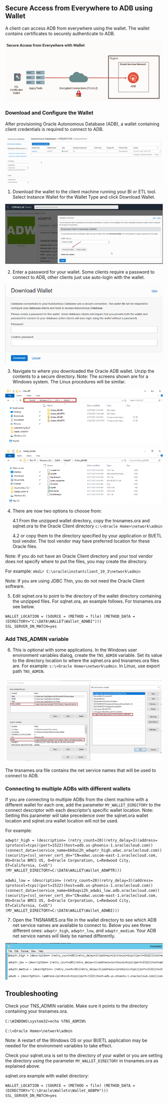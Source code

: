 ## Secure Access from Everywhere to ADB using Wallet

A client can access ADB from everywhere using the wallet.  The wallet contains certificates to securely authenticate to ADB.

![adb-wallet](./images/wallet-diagram1.png)


### Download and Configure the Wallet

After provisioning Oracle Autonomous Database (ADB), a wallet containing client credentials is required to connect to ADB. 

![adb](./images/adb-ui-details.png)


1. Download the wallet to the client machine running your BI or ETL tool.   Select Instance Wallet for the Wallet Type and click Download Wallet.

![adb-wallet](./images/adb-wallet-download.png)

2. Enter a password for your wallet.  Some clients require a password to connect to ADB, other clients just use auto-login with the wallet.

![wallet-password](./images/wallet-password.png)

3. Navigate to where you downloaded the Oracle ADB wallet. Unzip the contents to a secure directory.  Note:  The screens shown are for a Windows system.  The Linux procedures will be similar.

![wallet_dir](./images/wallet-directory.png)



![unzip_wallet](./images/unzip-wallet.png)



4. There are now two options to choose from:

   4.1 From the unzipped wallet directory, copy the tnsnames.ora and sqlnet.ora to the Oracle Client directory `c:\<Oracle Home>\network\admin` 

   4.2 or copy them to the directory specified by your application or BI/ETL tool vendor.  The tool vendor may have preferred location for these Oracle files.  

Note: If you do not have an Oracle Client directory and your tool vendor does not specify where to put the files, you may create the directory.

For example: `mkdir C:\oracle\instantclient_19_3\network\admin`

Note: If you are using JDBC Thin, you do not need the Oracle Client software.

5. Edit sqlnet.ora to point to the directory of the wallet directory containing the unzipped files.  For sqlnet.ora, an example follows.  For tnsnames.ora see below.

```
WALLET_LOCATION = (SOURCE = (METHOD = file) (METHOD_DATA = (DIRECTORY="C:\DATA\WALLET\Wallet_ADWBI")))
SSL_SERVER_DN_MATCH=yes
```

### Add TNS_ADMIN variable

6. This is optional with some applications.  In the Windows user environment variables dialog, create the `TNS_ADMIN` variable. Set its value to the directory location to where the sqlnet.ora and tnsnames.ora files are.  For example: `c:\<Oracle Home>\network\admin`.   In Linux, use export path `TNS_ADMIN`.

![win-env](./images/win-env-variables.png)



The tnsnames.ora file contains the net service names that will be used to connect to ADB.

### Connecting to multiple ADBs with different wallets

If you are connecting to multiple ADBs from the client machine with a different wallet for each one, add the parameter `MY_WALLET_DIRECTORY` to the connect descriptor with each descriptor’s specific wallet location.  Note: Setting this parameter will take precedence over the sqlnet.ora wallet location and sqlnet.ora wallet location will not be used.

For example:

```
adwptr_high = (description= (retry_count=20)(retry_delay=3)(address=(protocol=tcps)(port=1522)(host=adb.us-phoenix-1.oraclecloud.com))(connect_data=(service_name=bk8ui2h_adwptr_high.adwc.oraclecloud.com))(security=(ssl_server_cert_dn="CN=adwc.uscom-east-1.oraclecloud.com, OU=Oracle BMCS US, O=Oracle Corporation, L=Redwood City, ST=California, C=US")(MY_WALLET_DIRECTORY=C:\DATA\WALLET\Wallet_ADWPTR)))

adwbi_low = (description= (retry_count=20)(retry_delay=3)(address=(protocol=tcps)(port=1522)(host=adb.us-phoenix-1.oraclecloud.com))(connect_data=(service_name=bk8uqvi2h_adwbi_low.adb.oraclecloud.com))(security=(ssl_server_cert_dn="CN=adwc.uscom-east-1.oraclecloud.com, OU=Oracle BMCS US, O=Oracle Corporation, L=Redwood City, ST=California, C=US")(MY_WALLET_DIRECTORY=C:\DATA\WALLET\Wallet_ADWBI)))
```

 

7. Open the TNSNAMES.ora file in the wallet directory to see which ADB net service names are available to connect to. Below you see three different ones: `adwptr_high`, `adwptr_low`, and `adwptr_medium`. Your ADB net service names will likely be named differently.

 ![tns_ora](./images/tnsnames-ora.png)



## **Troubleshooting**

Check your TNS_ADMIN variable.  Make sure it points to the directory containing your tnsnames.ora.

`C:\WINDOWS\system32>echo %TNS_ADMIN%`

`C:\<Oracle Home>\network\admin`

Note: A restart of the Windows OS or your BI/ETL application may be needed for the environment variables to take effect.

Check your sqlnet.ora is set to the directory of your wallet or you are setting the directory using the parameter `MY_WALLET_DIRECTORY` in tnsnames.ora as explained above.

sqlnet.ora example with wallet directory:

```
WALLET_LOCATION = (SOURCE = (METHOD = file) (METHOD_DATA = (DIRECTORY="C:\Oracle\Wallets\Wallet_ADBPH")))
SSL_SERVER_DN_MATCH=yes
```

